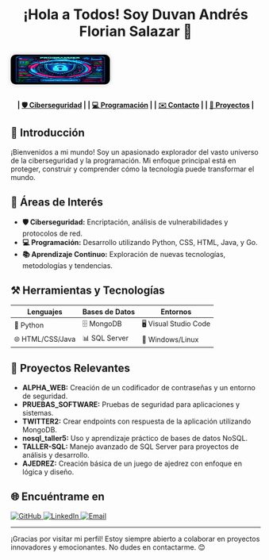<h1 align="center">¡Hola a Todos! Soy Duvan Andrés Florian Salazar 🌟</h1>

## 
  <img src="imagenes/fondo.jpeg" alt="GitHub" width="200px" height="60px" style="border-radius: 10px; box-shadow: 0 0 10px rgba(0, 0, 0, 0.2);" />

##
<h4 align="center"> <b>| <a href="#ciberseguridad">🛡️ Ciberseguridad</a></b> |
| <b><a href="#programacion">💻 Programación</a></b> | 
| <a href="#contacto">✉️ Contacto</a> | 
| <a href="#proyectos">📂 Proyectos</a> | </h4>


## 🌟 Introducción

¡Bienvenidos a mi mundo! Soy un apasionado explorador del vasto universo de la ciberseguridad y la programación. Mi enfoque principal está en proteger, construir y comprender cómo la tecnología puede transformar el mundo.

## 🚀 Áreas de Interés
- **🛡️ Ciberseguridad:** Encriptación, análisis de vulnerabilidades y protocolos de red.
- **💻 Programación:** Desarrollo utilizando Python, CSS, HTML, Java, y Go.
- **📚 Aprendizaje Continuo:** Exploración de nuevas tecnologías, metodologías y tendencias.

## ⚒️ Herramientas y Tecnologías
| **Lenguajes**        | **Bases de Datos**  | **Entornos**               |
|-----------------------|---------------------|----------------------------|
| 🐍 Python            | 🗄️ MongoDB         | 🖥️ Visual Studio Code      |
| 🌐 HTML/CSS/Java     | 📊 SQL Server       | 🔐 Windows/Linux           |

## 🌟 Proyectos Relevantes
- **ALPHA_WEB:** Creación de un codificador de contraseñas y un entorno de seguridad.
- **PRUEBAS_SOFTWARE:** Pruebas de seguridad para aplicaciones y sistemas.
- **TWITTER2:** Crear endpoints con respuesta de la aplicación utilizando MongoDB.
- **nosql_taller5:** Uso y aprendizaje práctico de bases de datos NoSQL.
- **TALLER-SQL:** Manejo avanzado de SQL Server para proyectos de análisis y desarrollo.
- **AJEDREZ:** Creación básica de un juego de ajedrez con enfoque en lógica y diseño.

## 🌐 Encuéntrame en
<a href="https://github.com/ANDRES-FLORIAN-SALAZAR" target="_blank">
  <img src="https://img.shields.io/badge/github-%2300acee.svg?color=181717&style=for-the-badge&logo=github&logoColor=white" alt="GitHub" />
</a>

<a href="https://www.linkedin.com/in/DUVAN-ANDRÉS-FLORIAN-SALAZAR/" target="_blank">
  <img src="https://img.shields.io/badge/linkedin-%2300acee.svg?color=0A66C2&style=for-the-badge&logo=linkedin&logoColor=white" alt="LinkedIn" />
</a>

<a href="mailto:duvanfloriansalazar@gmail.com" target="_blank">
  <img src="https://img.shields.io/badge/gmail-%2300acee.svg?color=EA4335&style=for-the-badge&logo=gmail&logoColor=white" alt="Email" />
</a>

---

¡Gracias por visitar mi perfil! Estoy siempre abierto a colaborar en proyectos innovadores y emocionantes. No dudes en contactarme. 😊
